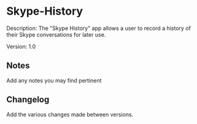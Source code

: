Skype-History
=============
Description: The "Skype History" app allows a user to record a history of their Skype conversations for later use.

Version: 1.0

Notes
----
Add any notes you may find pertinent 

Changelog
----
Add the various changes made between versions.
